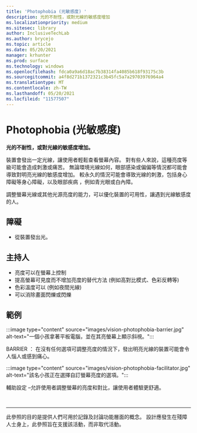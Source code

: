 ```yaml
---
title: 'Photophobia (光敏感度) '
description: 光的不耐性，或對光線的敏感度增加
ms.localizationpriority: medium
ms.sitesec: library
author: InclusiveTechLab
ms.author: brycejo
ms.topic: article
ms.date: 05/20/2021
manager: krhunter
ms.prod: surface
ms.technology: windows
ms.openlocfilehash: fdca0a9a6d18ac7b38314fa4085b618f93175c3b
ms.sourcegitcommit: a4f8d271b1372321c3b45fc5a7a29703976964a4
ms.translationtype: MT
ms.contentlocale: zh-TW
ms.lasthandoff: 05/20/2021
ms.locfileid: "11577507"
---
```

# <a name="photophobia-light-sensitivity"></a>Photophobia (光敏感度) 

**光的不耐性，或對光線的敏感度增加。**

裝置會發出一定光線，讓使用者輕鬆查看螢幕內容。 對有些人來說，這種亮度等級可能會造成刺激或痛苦。 無論環境光線如何，眼部感染或偏偏等情況都可能會導致對明亮光線的敏感度增加。 較永久的情況可能會導致光線的刺激，包括身心障礙等身心障礙，以及眼部疾病 ，例如青光眼或白內障。

調整螢幕光線或其他光源亮度的能力，可以優化裝置的可用性，讓遇到光線敏感度的人。

## <a name="barriers"></a>障礙
* 從裝置發出光。

## <a name="facilitators"></a>主持人
* 亮度可以在螢幕上控制
* 提高螢幕可見度而不增加亮度的替代方法 (例如高對比模式、色彩反轉等) 
* 色彩溫度可以 (例如夜間光線) 
* 可以消除畫面閃爍或閃爍


## <a name="examples"></a>範例

:::image type="content" source="images/vision-photophobia-barrier.jpg" alt-text="一個小孩拿著平板電腦，並在其亮螢幕上顯示斜視。":::

BARRIER ： 在沒有任何選項可調整亮度的情況下，發出明亮光線的裝置可能會令人惱人或感到痛心。


:::image type="content" source="images/vision-photophobia-facilitator.jpg" alt-text="該名小孩正在選擇自訂螢幕亮度的選項。":::

輔助設定 –允許使用者調整螢幕的亮度和對比，讓使用者體驗更舒適。

&nbsp;

[comment]: # (頁腳語句)
___
此參照的目的是提供人們可用於記錄及討論功能層面的概念。 設計應發生在殘障人士身上，此參照旨在支援該活動，而非取代活動。 